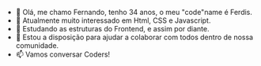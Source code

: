 - 👋 Olá, me chamo Fernando, tenho 34 anos, o meu "code"name é Ferdis.
- 👀 Atualmente muito interessado em Html, CSS e Javascript.
- 🌱 Estudando as estruturas do Frontend, e assim por diante.
- 💞️ Estou a disposição para ajudar a colaborar com todos dentro de nossa comunidade.
- 📫 Vamos conversar Coders!

<!---
Fernandorw/Fernandorw is a ✨ special ✨ repository because its `README.md` (this file) appears on your GitHub profile.
You can click the Preview link to take a look at your changes.
--->
